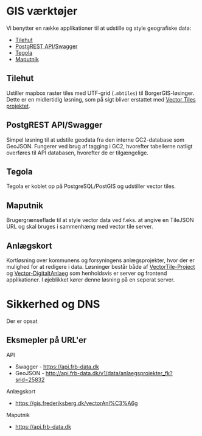 # GIS værktøjer

Vi benytter en række applikationer til at udstille og style geografiske data:

* [Tilehut](https://github.com/b-g/tilehut)
* [PostgREST API/Swagger](https://github.com/frederiksberg/PostgREST)
* [Tegola](https://github.com/go-spatial/tegola)
* [Maputnik](https://maputnik.github.io/)

## Tilehut

Ustiller mapbox raster tiles med UTF-grid (`.mbtiles`) til BorgerGIS-løsinger. Dette er en midlertidig løsning, som på sigt bliver erstattet med [Vector Tiles projektet](https://github.com/frederiksberg/prod-app1-deployment/tree/master/gis/vector-tiles).

## PostgREST API/Swagger

Simpel løsning til at udstile geodata fra den interne GC2-database som GeoJSON. Fungerer ved brug af tagging i GC2, hvorefter tabellerne natligt overføres til API databasen, hvorefter de er tilgængelige.

## Tegola
Tegola er koblet op på PostgreSQL/PostGIS og udstiller vector tiles.

## Maputnik

Brugergrænseflade til at style vector data ved f.eks. at angive en TileJSON URL og skal bruges i sammenhæng med vector tile server.


## Anlægskort

Kortløsning over kommunens og forsyningens anlægsprojekter, hvor der er mulighed for at redigere i data. Løsninger består både af [VectorTile-Project](https://github.com/frederiksberg/VectorTile-Project) og [Vector-DigitaltAnlaeg](https://github.com/frederiksberg/Vector-DigitaltAnlaeg) som henholdsvis er server og frontend applikationer. I øjeblikket kører denne løsning på en seperat server.

# Sikkerhed og DNS

Der er opsat

## Eksmepler på URL'er

API 
* Swagger - https://api.frb-data.dk
* GeoJSON - http://api.frb-data.dk/v1/data/anlaegsprojekter_fk?srid=25832

Anlægskort
* https://gis.frederiksberg.dk/vectorAnl%C3%A6g

Maputnik
* https://api.frb-data.dk
